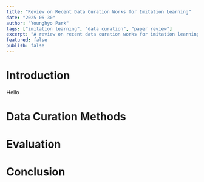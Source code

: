 ```yaml
---
title: "Review on Recent Data Curation Works for Imitation Learning"
date: "2025-06-30"
author: "Younghyo Park"
tags: ["imitation learning", "data curation", "paper review"]
excerpt: "A review on recent data curation works for imitation learning."
featured: false
publish: false
---
```


# Introduction

Hello 

# Data Curation Methods

# Evaluation

# Conclusion